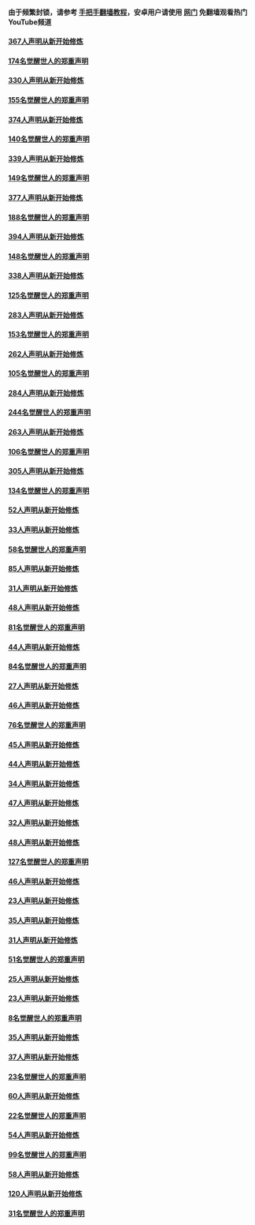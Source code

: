 #### 由于频繁封锁，请参考 [手把手翻墙教程](https://github.com/gfw-breaker/guides/wiki/)，安卓用户请使用 [网门](https://github.com/gfw-breaker/nogfw/blob/master/dl.md?t=06020200) 免翻墙观看热门YouTube频道 

#### [367人声明从新开始修炼](../pages/91/426421.md?t=06020200) 

#### [174名觉醒世人的郑重声明](../pages/91/426420.md?t=06020200) 

#### [330人声明从新开始修炼](../pages/91/426139.md?t=06020200) 

#### [155名觉醒世人的郑重声明](../pages/91/426138.md?t=06020200) 

#### [374人声明从新开始修炼](../pages/91/425811.md?t=06020200) 

#### [140名觉醒世人的郑重声明](../pages/91/425810.md?t=06020200) 

#### [339人声明从新开始修炼](../pages/91/425690.md?t=06020200) 

#### [149名觉醒世人的郑重声明](../pages/91/425689.md?t=06020200) 

#### [377人声明从新开始修炼](../pages/91/424867.md?t=06020200) 

#### [188名觉醒世人的郑重声明](../pages/91/424866.md?t=06020200) 

#### [394人声明从新开始修炼](../pages/91/423914.md?t=06020200) 

#### [148名觉醒世人的郑重声明](../pages/91/423913.md?t=06020200) 

#### [338人声明从新开始修炼](../pages/91/423540.md?t=06020200) 

#### [125名觉醒世人的郑重声明](../pages/91/423539.md?t=06020200) 

#### [283人声明从新开始修炼](../pages/91/423296.md?t=06020200) 

#### [153名觉醒世人的郑重声明](../pages/91/423295.md?t=06020200) 

#### [262人声明从新开始修炼](../pages/91/423004.md?t=06020200) 

#### [105名觉醒世人的郑重声明](../pages/91/423003.md?t=06020200) 

#### [284人声明从新开始修炼](../pages/91/422707.md?t=06020200) 

#### [244名觉醒世人的郑重声明](../pages/91/422706.md?t=06020200) 

#### [263人声明从新开始修炼](../pages/91/422553.md?t=06020200) 

#### [106名觉醒世人的郑重声明](../pages/91/422552.md?t=06020200) 

#### [305人声明从新开始修炼](../pages/91/422153.md?t=06020200) 

#### [134名觉醒世人的郑重声明](../pages/91/422152.md?t=06020200) 

#### [52人声明从新开始修炼](../pages/91/421846.md?t=06020200) 

#### [33人声明从新开始修炼](../pages/91/421804.md?t=06020200) 

#### [58名觉醒世人的郑重声明](../pages/91/421845.md?t=06020200) 

#### [85人声明从新开始修炼](../pages/91/421769.md?t=06020200) 

#### [31人声明从新开始修炼](../pages/91/421763.md?t=06020200) 

#### [48人声明从新开始修炼](../pages/91/421605.md?t=06020200) 

#### [81名觉醒世人的郑重声明](../pages/91/421656.md?t=06020200) 

#### [44人声明从新开始修炼](../pages/91/421544.md?t=06020200) 

#### [84名觉醒世人的郑重声明](../pages/91/421543.md?t=06020200) 

#### [27人声明从新开始修炼](../pages/91/421465.md?t=06020200) 

#### [46人声明从新开始修炼](../pages/91/421454.md?t=06020200) 

#### [76名觉醒世人的郑重声明](../pages/91/421453.md?t=06020200) 

#### [45人声明从新开始修炼](../pages/91/421452.md?t=06020200) 

#### [44人声明从新开始修炼](../pages/91/421422.md?t=06020200) 

#### [34人声明从新开始修炼](../pages/91/421322.md?t=06020200) 

#### [47人声明从新开始修炼](../pages/91/421264.md?t=06020200) 

#### [32人声明从新开始修炼](../pages/91/421225.md?t=06020200) 

#### [48人声明从新开始修炼](../pages/91/421202.md?t=06020200) 

#### [127名觉醒世人的郑重声明](../pages/91/421224.md?t=06020200) 

#### [46人声明从新开始修炼](../pages/91/421203.md?t=06020200) 

#### [23人声明从新开始修炼](../pages/91/421138.md?t=06020200) 

#### [35人声明从新开始修炼](../pages/91/421122.md?t=06020200) 

#### [31人声明从新开始修炼](../pages/91/421081.md?t=06020200) 

#### [51名觉醒世人的郑重声明](../pages/91/421080.md?t=06020200) 

#### [25人声明从新开始修炼](../pages/91/421020.md?t=06020200) 

#### [23人声明从新开始修炼](../pages/91/420884.md?t=06020200) 

#### [8名觉醒世人的郑重声明](../pages/91/420883.md?t=06020200) 

#### [35人声明从新开始修炼](../pages/91/420809.md?t=06020200) 

#### [37人声明从新开始修炼](../pages/91/420766.md?t=06020200) 

#### [23名觉醒世人的郑重声明](../pages/91/420765.md?t=06020200) 

#### [60人声明从新开始修炼](../pages/91/420727.md?t=06020200) 

#### [22名觉醒世人的郑重声明](../pages/91/420726.md?t=06020200) 

#### [54人声明从新开始修炼](../pages/91/420529.md?t=06020200) 

#### [99名觉醒世人的郑重声明](../pages/91/420528.md?t=06020200) 

#### [58人声明从新开始修炼](../pages/91/420198.md?t=06020200) 

#### [120人声明从新开始修炼](../pages/91/420141.md?t=06020200) 

#### [31名觉醒世人的郑重声明](../pages/91/420197.md?t=06020200) 

